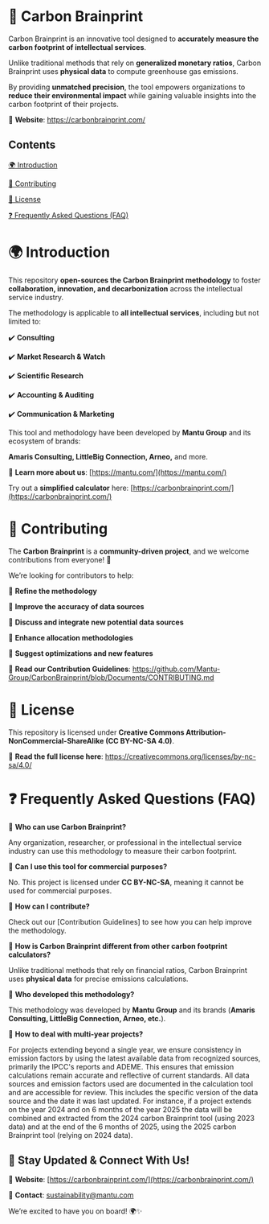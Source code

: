 # 🌱 Carbon Brainprint

Carbon Brainprint is an innovative tool designed to **accurately measure the carbon footprint of intellectual services**.

Unlike traditional methods that rely on **generalized monetary ratios**, Carbon Brainprint uses **physical data** to compute greenhouse gas emissions.

By providing **unmatched precision**, the tool empowers organizations to **reduce their environmental impact** while gaining valuable insights into the carbon footprint of their projects.

🔗  **Website**: https://carbonbrainprint.com/

## Contents

[🌍 Introduction](#_Toc192844233)

[🤝 Contributing](#_Toc192844234)

[📜 License](#_Toc192844235)

[❓ Frequently Asked Questions (FAQ) ](#_Toc192844236)

# 🌍 Introduction

This repository **open-sources the Carbon Brainprint methodology** to foster **collaboration, innovation, and decarbonization** across the intellectual service industry.

The methodology is applicable to **all intellectual services**, including but not limited to:

✔️ **Consulting**

✔️ **Market Research & Watch**

✔️ **Scientific Research**

✔️ **Accounting & Auditing**

✔️ **Communication & Marketing**

This tool and methodology have been developed by **Mantu Group** and its ecosystem of brands:

**Amaris Consulting, LittleBig Connection, Arneo,** and more.

🔗  **Learn more about us**: [https://mantu.com/](https://mantu.com/)

Try out a **simplified calculator** here: [https://carbonbrainprint.com/](https://carbonbrainprint.com/)

# 🤝 Contributing

The **Carbon Brainprint** is a **community-driven project**, and we welcome contributions from everyone! 🚀

We’re looking for contributors to help:

🔹  **Refine the methodology**

🔹  **Improve the accuracy of data sources**

🔹  **Discuss and integrate new potential data sources**

🔹  **Enhance allocation methodologies**

🔹  **Suggest optimizations and new features**

🔗  **Read our Contribution Guidelines**: https://github.com/Mantu-Group/CarbonBrainprint/blob/Documents/CONTRIBUTING.md

# 📜 License

This repository is licensed under **Creative Commons Attribution-NonCommercial-ShareAlike (CC BY-NC-SA 4.0)**.

📄  **Read the full license here**: https://creativecommons.org/licenses/by-nc-sa/4.0/

# ❓ Frequently Asked Questions (FAQ)

📌  **Who can use Carbon Brainprint?**

Any organization, researcher, or professional in the intellectual service industry can use this methodology to measure their carbon footprint.

📌  **Can I use this tool for commercial purposes?**

No. This project is licensed under **CC BY-NC-SA**, meaning it cannot be used for commercial purposes.

📌  **How can I contribute?**

Check out our [Contribution Guidelines] to see how you can help improve the methodology.

📌  **How is Carbon Brainprint different from other carbon footprint calculators?**

Unlike traditional methods that rely on financial ratios, Carbon Brainprint uses **physical data** for precise emissions calculations.

📌  **Who developed this methodology?**

This methodology was developed by **Mantu Group** and its brands (**Amaris Consulting, LittleBig Connection, Arneo, etc.**).

📌 **How to deal with multi-year projects?**

For projects extending beyond a single year, we ensure consistency in emission factors by using the latest available data from recognized sources, primarily the IPCC's reports and ADEME. This ensures that emission calculations remain accurate and reflective of current standards. All data sources and emission factors used are documented in the calculation tool and are accessible for review. This includes the specific version of the data source and the date it was last updated. For instance, if a project extends on the year 2024 and on 6 months of the year 2025 the data will be combined and extracted from the 2024 carbon Brainprint tool (using 2023 data) and at the end of the 6 months of 2025, using the 2025 carbon Brainprint tool (relying on 2024 data).

## 📢 **Stay Updated & Connect With Us!**

🔗  **Website**: [https://carbonbrainprint.com/](https://carbonbrainprint.com/)

📧  **Contact**: [sustainability@mantu.com](mailto:sustainability@mantu.com)

We’re excited to have you on board! 🌍✨
